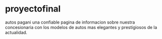 # proyectofinal
autos pagani una confiable pagina de informacion sobre nuestra concesionaria con los modelos de autos mas elegantes y prestigiosos de la actualidad.